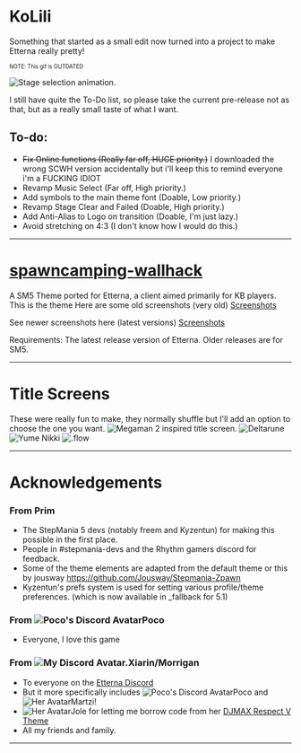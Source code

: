 # KoLili
Something that started as a small edit now turned into a project to make Etterna really pretty!

<sub><sup>NOTE: This gif is OUTDATED</sub></sub>

![Stage selection animation.](https://i.imgur.com/6zUYS8T.gif)


I still have quite the To-Do list, so please take the current pre-release not as that, but as a really small taste of what I want.

## To-do:
* ~~Fix Online functions (Really far off, HUGE priority.)~~ I downloaded the wrong SCWH version accidentally but i'll keep this to remind everyone i'm a FUCKING IDIOT
* Revamp Music Select (Far off, High priority.)
* Add symbols to the main theme font (Doable, Low priority.)
* Revamp Stage Clear and Failed (Doable, High priority.)
* Add Anti-Alias to Logo on transition (Doable, I'm just lazy.)
* Avoid stretching on 4:3 (I don't know how I would do this.)

---
# <a href="https://github.com/poco0317/spawncamping-wallhack">spawncamping-wallhack</a>
A SM5 Theme ported for Etterna, a client aimed primarily for KB players.
This is the theme
Here are some old screenshots (very old)
<a href="http://imgur.com/a/RpFvQ" target="_blank">Screenshots</a>

See newer screenshots here (latest versions)
<a href="https://imgur.com/a/Pad27GS" target="_blank">Screenshots</a>

Requirements: The latest release version of Etterna. Older releases are for SM5.

---

# Title Screens
These were really fun to make, they normally shuffle but I'll add an option to choose the one you want.
![Megaman 2 inspired title screen.](https://i.imgur.com/AjMUDk8.gif)
![Deltarune](https://i.imgur.com/3JLDumH.gif)
![Yume Nikki](https://i.imgur.com/2q0QsfI.gif)
![.flow](https://i.imgur.com/CdqcJ55.gif)

---
# Acknowledgements
### From Prim
* The StepMania 5 devs (notably freem and Kyzentun) for making this possible in the first place.
* People in #stepmania-devs and the Rhythm gamers discord for feedback.
* Some of the theme elements are adapted from the default theme or this by jousway https://github.com/Jousway/Stepmania-Zpawn
* Kyzentun's prefs system is used for setting various profile/theme preferences. (which is now available in _fallback for 5.1)

### From ![Poco's Discord Avatar](https://i.imgur.com/NqgQctR.gif)Poco
* Everyone, I love this game

### From ![My Discord Avatar.](https://i.imgur.com/EgLtsa8.gif)Xiarin/Morrigan
* To everyone on the <a href="https://discord.gg/Nf8P8Wn7Dx">Etterna Discord</a>
* But it more specifically includes ![Poco's Discord Avatar](https://i.imgur.com/KDnRYUs.gif)Poco and ![Her Avatar](https://i.imgur.com/rQfgPAX.png)Martzi!
* ![Her Avatar](https://i.imgur.com/p10uMc8.png)Jole for letting me borrow code from her <a href="https://github.com/joleskins/etternamax-respect-v/tree/master">DJMAX Respect V Theme</a>
* All my friends and family.
---
